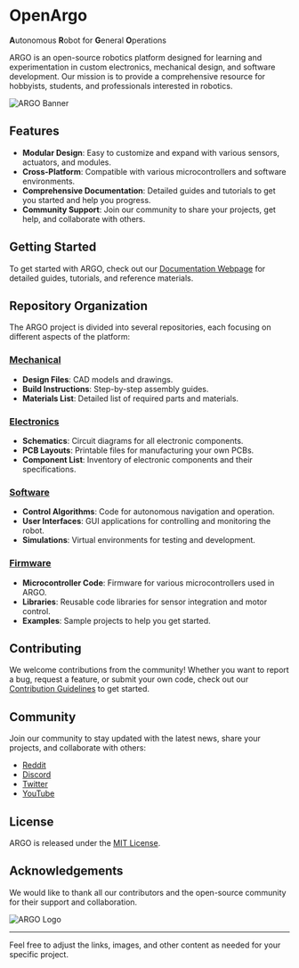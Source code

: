 # OpenArgo
**A**utonomous **R**obot for **G**eneral **O**perations

ARGO is an open-source robotics platform designed for learning and experimentation in custom electronics, mechanical design, and software development. Our mission is to provide a comprehensive resource for hobbyists, students, and professionals interested in robotics.

![ARGO Banner](https://avatars.githubusercontent.com/u/175572984?s=400&u=93262dadc41383bf6fc30c2bc937c0bafdd86544&v=4)

## Features
- **Modular Design**: Easy to customize and expand with various sensors, actuators, and modules.
- **Cross-Platform**: Compatible with various microcontrollers and software environments.
- **Comprehensive Documentation**: Detailed guides and tutorials to get you started and help you progress.
- **Community Support**: Join our community to share your projects, get help, and collaborate with others.

## Getting Started
To get started with ARGO, check out our [Documentation Webpage](https://www.openargo.com) for detailed guides, tutorials, and reference materials.

## Repository Organization
The ARGO project is divided into several repositories, each focusing on different aspects of the platform:

### [Mechanical](https://www.onshape.com)
- **Design Files**: CAD models and drawings.
- **Build Instructions**: Step-by-step assembly guides.
- **Materials List**: Detailed list of required parts and materials.

### [Electronics](https://www.github.com/Open-Argo/electronics)
- **Schematics**: Circuit diagrams for all electronic components.
- **PCB Layouts**: Printable files for manufacturing your own PCBs.
- **Component List**: Inventory of electronic components and their specifications.

### [Software](https://www.github.com/Open-Argo/software)
- **Control Algorithms**: Code for autonomous navigation and operation.
- **User Interfaces**: GUI applications for controlling and monitoring the robot.
- **Simulations**: Virtual environments for testing and development.

### [Firmware](https://www.github.com/Open-Argo/firmware)
- **Microcontroller Code**: Firmware for various microcontrollers used in ARGO.
- **Libraries**: Reusable code libraries for sensor integration and motor control.
- **Examples**: Sample projects to help you get started.

## Contributing
We welcome contributions from the community! Whether you want to report a bug, request a feature, or submit your own code, check out our [Contribution Guidelines](https://www.github.com/ARGO/CONTRIBUTING.md) to get started.

## Community
Join our community to stay updated with the latest news, share your projects, and collaborate with others:
- [Reddit](https://www.reddit.com/r/OpenArgo)
- [Discord](https://discord.gg/b3QM3Vtcah)
- [Twitter](https://x.com/OpenArgo)
- [YouTube](https://www.youtube.com/@OpenArgo)

## License
ARGO is released under the [MIT License](https://www.github.com/Open-Argo/LICENSE).

## Acknowledgements
We would like to thank all our contributors and the open-source community for their support and collaboration.

![ARGO Logo](https://avatars.githubusercontent.com/u/175572984?s=400&u=93262dadc41383bf6fc30c2bc937c0bafdd86544&v=4)

---

Feel free to adjust the links, images, and other content as needed for your specific project.
